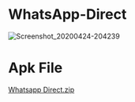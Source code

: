 # WhatsApp-Direct



![Screenshot_20200424-204239](https://user-images.githubusercontent.com/54389203/80228162-4c205a00-866c-11ea-92e6-a823559280c3.png)

# Apk File

[Whatsapp Direct.zip](https://github.com/AnupKumarPanwar/ScratchView/files/4529783/Whatsapp.Direct.zip)
